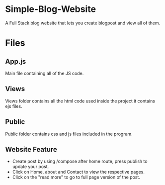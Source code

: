 # Simple-Blog-Website
A Full Stack blog website that lets you create blogpost and view all of them.

# Files 
## App.js
Main file containing all of the JS code.

## Views
Views folder contains all the html code used inside the project it contains ejs files.

## Public
Public folder contains css and js files included in the program.

## Website Feature
  - Create post by using /compose after home route, press publish to update your post.
  - Click on Home, about and Contact to view the respective pages.
  - Click on the "read more" to go to full page version of the post.
  

